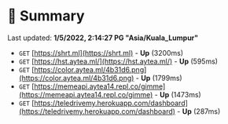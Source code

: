 # 📖 Summary
Last updated: **1/5/2022, 2:14:27 PG "Asia/Kuala_Lumpur"**

- `GET` [https://shrt.ml](https://shrt.ml) - **Up** (3200ms)
- `GET` [https://hst.aytea.ml/](https://hst.aytea.ml/) - **Up** (595ms)
- `GET` [https://color.aytea.ml/4b31d6.png](https://color.aytea.ml/4b31d6.png) - **Up** (1799ms)
- `GET` [https://memeapi.aytea14.repl.co/gimme](https://memeapi.aytea14.repl.co/gimme) - **Up** (1473ms)
- `GET` [https://teledrivemy.herokuapp.com/dashboard](https://teledrivemy.herokuapp.com/dashboard) - **Up** (287ms)
